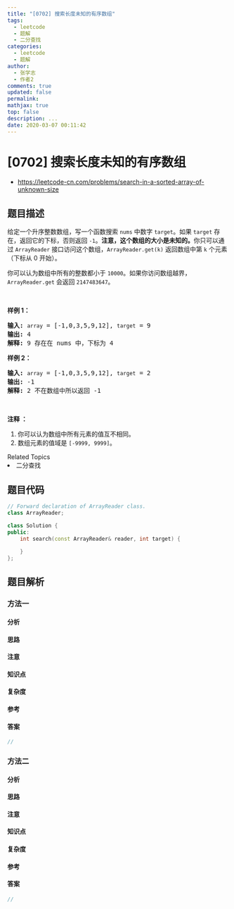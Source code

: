 ```yaml
---
title: "[0702] 搜索长度未知的有序数组"
tags:
  - leetcode
  - 题解
  - 二分查找
categories:
  - leetcode
  - 题解
author:
  - 张学志
  - 作者2
comments: true
updated: false
permalink:
mathjax: true
top: false
description: ...
date: 2020-03-07 00:11:42
---
```



# [0702] 搜索长度未知的有序数组
* https://leetcode-cn.com/problems/search-in-a-sorted-array-of-unknown-size


## 题目描述

<p>给定一个升序整数数组，写一个函数搜索 <code>nums</code> 中数字&nbsp;<code>target</code>。如果 <code>target</code> 存在，返回它的下标，否则返回 <code>-1</code>。<strong>注意，这个数组的大小是未知的。</strong>你只可以通过 <code>ArrayReader</code> 接口访问这个数组，<code>ArrayReader.get(k)</code> 返回数组中第 <code>k</code> 个元素（下标从 0 开始）。</p>

<p>你可以认为数组中所有的整数都小于 <code>10000</code>。如果你访问数组越界，<code>ArrayReader.get</code> 会返回 <code>2147483647</code>。</p>

<p>&nbsp;</p>

<p><strong>样例 1：</strong></p>

<pre><strong>输入:</strong> <code>array</code> = [-1,0,3,5,9,12], <code>target</code> = 9
<strong>输出:</strong> 4
<strong>解释:</strong> 9 存在在 nums 中，下标为 4
</pre>

<p><strong>样例 2：</strong></p>

<pre><strong>输入:</strong> <code>array</code> = [-1,0,3,5,9,12], <code>target</code> = 2
<strong>输出:</strong> -1
<strong>解释:</strong> 2 不在数组中所以返回 -1</pre>

<p>&nbsp;</p>

<p><strong>注释 ：</strong></p>

<ol>
	<li>你可以认为数组中所有元素的值互不相同。</li>
	<li>数组元素的值域是&nbsp;<code>[-9999, 9999]</code>。</li>
</ol>
<div><div>Related Topics</div><div><li>二分查找</li></div></div>


## 题目代码

```cpp
// Forward declaration of ArrayReader class.
class ArrayReader;

class Solution {
public:
    int search(const ArrayReader& reader, int target) {
        
    }
};
```


## 题目解析


### 方法一

#### 分析

#### 思路

#### 注意

#### 知识点

#### 复杂度

#### 参考

#### 答案

```cpp
//
```


### 方法二

#### 分析

#### 思路

#### 注意

#### 知识点

#### 复杂度

#### 参考

#### 答案

```cpp
//
```


